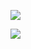 ![](note/files/Pasted%20image%2020231112025217.png)

![](note/files/Pasted%20image%2020231112093144.png)
